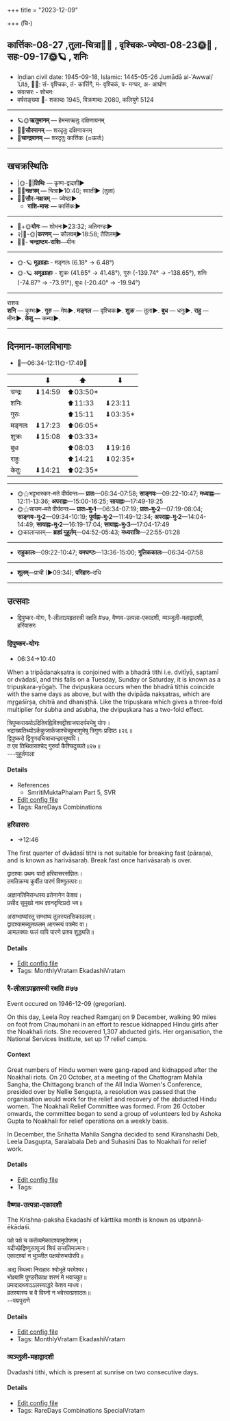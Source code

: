+++
title = "2023-12-09"

+++
(चि॰)
## कार्त्तिकः-08-27  ,तुला-चित्रा🌛🌌  ,  वृश्चिकः-ज्येष्ठा-08-23🌞🌌  ,  सहः-09-17🌞🪐  , शनिः
- Indian civil date: 1945-09-18, Islamic: 1445-05-26 Jumādā al-ʾAwwal/ʾŪlā, 🌌🌞: सं- वृश्चिकः, तं- कार्त्तिगै, म- वृश्चिकं, प- मग्घर, अ- आघोण
- संवत्सरः - शोभनः
- वर्षसङ्ख्या 🌛- शकाब्दः 1945, विक्रमाब्दः 2080, कलियुगे 5124
___________________
- 🪐🌞**ऋतुमानम्** — हेमन्तऋतुः दक्षिणायनम्
- 🌌🌞**सौरमानम्** — शरदृतुः दक्षिणायनम्
- 🌛**चान्द्रमानम्** — शरदृतुः कार्त्तिकः (≈ऊर्जः)
___________________


## खचक्रस्थितिः
- |🌞-🌛|**तिथिः** — कृष्ण-द्वादशी►  
- 🌌🌛**नक्षत्रम्** — चित्रा►10:40; स्वाती► (तुला)  
- 🌌🌞**सौर-नक्षत्रम्** — ज्येष्ठा►  
  - **राशि-मासः** — कार्त्तिकः► 
___________________
- 🌛+🌞**योगः** — शोभनः►23:32; अतिगण्डः►  
- २|🌛-🌞|**करणम्** — कौलवम्►18:58; तैतिलम्►  
- 🌌🌛- **चन्द्राष्टम-राशिः**—मीनः  
___________________
- 🌞-🪐 **मूढग्रहाः** - मङ्गलः (6.18° → 6.48°)
- 🌞-🪐 **अमूढग्रहाः** - शुक्रः (41.65° → 41.48°), गुरुः (-139.74° → -138.65°), शनिः (-74.87° → -73.91°), बुधः (-20.40° → -19.94°)
___________________
राशयः  
**शनि** — कुम्भः►. **गुरु** — मेषः►. **मङ्गल** — वृश्चिकः►. **शुक्र** — तुला►. **बुध** — धनुः►. **राहु** — मीनः►. **केतु** — कन्या►. 
___________________


## दिनमान-कालविभागाः
- 🌅—06:34-12:11🌞-17:49🌇  

|      |⬇     |⬆     |⬇     |
|------|-----|-----|------|
|चन्द्रः|⬇14:59 |⬆03:50*|     |
|शनिः   |     |⬆11:33 |⬇23:11 |
|गुरुः  |     |⬆15:11 |⬇03:35*|
|मङ्गलः |⬇17:23 |⬆06:05*|     |
|शुक्रः |⬇15:08 |⬆03:33*|     |
|बुधः   |     |⬆08:03 |⬇19:16 |
|राहुः  |     |⬆14:21 |⬇02:35*|
|केतुः  |⬇14:21 |⬆02:35*|     |
___________________
- 🌞⚝भट्टभास्कर-मते वीर्यवन्तः— **प्रातः**—06:34-07:58; **साङ्गवः**—09:22-10:47; **मध्याह्नः**—12:11-13:36; **अपराह्णः**—15:00-16:25; **सायाह्नः**—17:49-19:25  
- 🌞⚝सायण-मते वीर्यवन्तः— **प्रातः-मु॰1**—06:34-07:19; **प्रातः-मु॰2**—07:19-08:04; **साङ्गवः-मु॰2**—09:34-10:19; **पूर्वाह्णः-मु॰2**—11:49-12:34; **अपराह्णः-मु॰2**—14:04-14:49; **सायाह्नः-मु॰2**—16:19-17:04; **सायाह्नः-मु॰3**—17:04-17:49  
- 🌞कालान्तरम्— **ब्राह्मं मुहूर्तम्**—04:52-05:43; **मध्यरात्रिः**—22:55-01:28  
___________________
- **राहुकालः**—09:22-10:47; **यमघण्टः**—13:36-15:00; **गुलिककालः**—06:34-07:58  
___________________
- **शूलम्**—प्राची (►09:34); **परिहारः**–दधि  
___________________

## उत्सवाः
- द्विपुष्कर-योगः, रै-लीलाऽपहृतस्त्री रक्षति #७७, वैष्णव-उत्पन्ना-एकादशी, व्यञ्जुली-महाद्वादशी, हरिवासरः
### द्विपुष्कर-योगः
- 06:34→10:40



When a tripādanakṣatra is conjoined with a bhadrā tithi i.e. dvitīyā, saptamī or dvādaśī, and this falls on a Tuesday, Sunday or Saturday, it is known as a tripuṣkara-yōgaḥ. The dvipuṣkara occurs when the bhadrā tithis coincide with the same days as above, but with the dvipāda nakṣatras, which are mr̥gaśīrṣa, chitrā and dhaniṣṭhā. Like the tripuṣkara which gives a three-fold multiplier for śubha and aśubha, the dvipuṣkara has a two-fold effect.

त्रिपुष्कराख्योऽदितिवह्निविश्वद्वीशाजपादर्यमभेषु योगः।  
भद्राख्यतिथ्योऽर्ककुजार्कजाश्चेच्छुभाशुभेषु त्रिगुणः प्रदिष्टः॥२६॥  
द्विपुष्करो द्विगुणदचित्राचान्द्रवसुष्वपि।   
त एव तिथिवाराश्चेद् गुरुर्वा कैश्चिदुच्यते॥२७॥  
---मुहूर्तमाला



#### Details
- References
  - SmritiMuktaPhalam Part 5, SVR
- [Edit config file](https://github.com/jyotisham/adyatithi/blob/master/time_focus/misc_combinations/description_only/dvipuSkara-yOgaH~6.toml)
- Tags: RareDays Combinations


### हरिवासरः
- →12:46



The first quarter of dvādaśī tithi is not suitable for breaking fast (pāraṇa), and is known as harivāsaraḥ. Break fast once harivāsaraḥ is over.

द्वादश्याः प्रथमः पादो हरिवासरसंज्ञितः।  
तमतिक्रम्य कुर्वीत पारणं विष्णुतत्परः॥  
  
अज्ञानतिमिरान्धस्य व्रतेनानेन केशव।  
प्रसीद सुमुखो नाथ ज्ञानदृष्टिप्रदो भव॥  
  
असम्भाष्यांस्तु सम्भाष्य तुलस्यतसिकादलम्।  
द्वादश्यामच्युतफलम् आगस्त्यं पत्रमेव वा।   
आमलक्याः फलं वापि पारणे प्राश्य शुद्ध्यति॥



#### Details
- [Edit config file](https://github.com/jyotisham/adyatithi/blob/master/time_focus/monthly/ekAdashI/description_only/harivAsaraH.toml)
- Tags: MonthlyVratam EkadashiVratam


### रै-लीलाऽपहृतस्त्री रक्षति #७७

Event occured on 1946-12-09 (gregorian). 

On this day, Leela Roy reached Ramganj on 9 December, walking 90 miles on foot from Chaumohani in an effort to rescue kidnapped Hindu girls after the Noakhali riots. She recovered 1,307 abducted girls. Her organisation, the National Services Institute, set up 17 relief camps.

#### Context
Great numbers of Hindu women were gang-raped and kidnapped after the Noakhali riots. On 20 October, at a meeting of the Chattogram Mahila Sangha, the Chittagong branch of the All India Women's Conference, presided over by Nellie Sengupta, a resolution was passed that the organisation would work for the relief and recovery of the abducted Hindu women. The Noakhali Relief Committee was formed. From 26 October onwards, the committee began to send a group of volunteers led by Ashoka Gupta to Noakhali for relief operations on a weekly basis.

In December, the Srihatta Mahila Sangha decided to send Kiranshashi Deb, Leela Dasgupta, Saralabala Deb and Suhasini Das to Noakhali for relief work.

#### Details
- [Edit config file](https://github.com/jyotisham/adyatithi/blob/master/mahApuruSha/xatra-later/gregorian/day/12/09/rai-lIlA_apahRta-strI_raxati.toml)
- Tags: 


### वैष्णव-उत्पन्ना-एकादशी



The Krishna-paksha Ekadashi of kārttika month is known as utpannā-ēkādaśī.

पक्षे पक्षे च कर्तव्यमेकादश्यामुपोषणम्।  
यदीच्छेद्विष्णुसायुज्यं श्रियं सन्ततिमात्मनः।  
एकादश्यां न भुञ्जीत पक्षयोरुभयोरपि॥  
  
अद्य स्थित्वा निराहारः श्वोभूते परमेश्वर।  
भोक्ष्यामि पुण्डरीकाक्ष शरणं मे भवाच्युत॥  
प्रमादादथवाऽऽलस्याद्धरे केशव माधव।  
व्रतस्यास्य च वै विघ्नो न भवेत्त्वत्प्रसादतः॥  
--पद्मपुराणे



#### Details
- [Edit config file](https://github.com/jyotisham/adyatithi/blob/master/time_focus/monthly/ekAdashI/description_only/utpannA-EkAdazI.toml)
- Tags: MonthlyVratam EkadashiVratam


### व्यञ्जुली-महाद्वादशी



Dvadashi tithi, which is present at sunrise on two consecutive days.

#### Details
- [Edit config file](https://github.com/jyotisham/adyatithi/blob/master/time_focus/monthly/dvAdashI/description_only/vyaJjulI~mahAdvAdazI.toml)
- Tags: RareDays Combinations SpecialVratam


